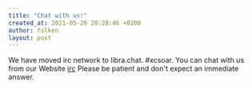 ```yaml
---
title: "Chat with us!"
created_at: 2021-05-20 20:28:46 +0200
author: folken
layout: post
---
```


We have moved irc network to libra.chat. #xcsoar.
You can chat with us from our Website [irc](./contact/irc.html)
Please be patient and don't expect an immediate answer.
